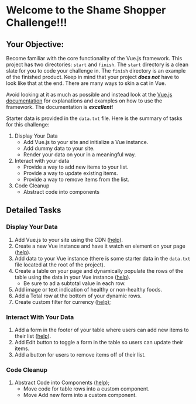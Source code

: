 # Welcome to the Shame Shopper Challenge!!!

## Your Objective:

Become familiar with the core functionality of the Vue.js framework. This project has two directories: `start` and `finish`. The `start` directory is a clean slate for you to code your challenge in. The `finish` directory is an example of the finished product. Keep in mind that your project ***does not*** have to look like that at the end. There are many ways to skin a cat in Vue.

Avoid looking at it as much as possible and instead look at the [Vue.js documentation](https://vuejs.org) for explanations and examples on how to use the framework. The documentation is ***excellent***!

Starter data is provided in the `data.txt` file. Here is the summary of tasks for this challenge:

1. Display Your Data
    * Add Vue.js to your site and initialize a Vue instance.
    * Add dummy data to your site.
    * Render your data on your in a meaningful way.
2. Interact with your data
    * Provide a way to add new items to your list.
    * Provide a way to update existing items.
    * Provide a way to remove items from the list.
3. Code Cleanup
    * Abstract code into components

## Detailed Tasks

### Display Your Data

1. Add Vue.js to your site using the CDN ([help](https://vuejs.org/v2/guide/installation.html#CDN)).
2. Create a new Vue instance and have it watch en element on your page ([help](https://vuejs.org/v2/guide/index.html#Declarative-Rendering)).
3. Add data to your Vue instance (there is some starter data in the `data.txt` file located at the root of the project).
4. Create a table on your page and dynamically populate the rows of the table using the data in your Vue instance ([help](https://vuejs.org/v2/guide/index.html#Conditionals-and-Loops)).
    * Be sure to ad a subtotal value in each row.
5. Add image or text indication of healthy or non-healthy foods.
6. Add a Total row at the bottom of your dynamic rows.
7. Create custom filter for currency ([help](https://vuejs.org/v2/guide/filters.html));

### Interact With Your Data

1. Add a form in the footer of your table where users can add new items to their list ([help](https://vuejs.org/v2/guide/index.html#Handling-User-Input)).
2. Add Edit button to toggle a form in the table so users can update their items.
3. Add a button for users to remove items off of their list.

### Code Cleanup

1. Abstract Code into Components ([help](https://vuejs.org/v2/guide/index.html#Composing-with-Components));
    * Move code for table rows into a custom component.
    * Move Add new form into a custom component.